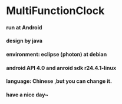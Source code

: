 # MultiFunctionClock
#### run at Android <br>
#### design by java <br>
#### environment: eclipse (photon) at debian <br>
#### android API 4.0 and anroid sdk r24.4.1-linux <br>
#### language: Chinese ,but you can change it.<br>
#### have a nice day~<br>

